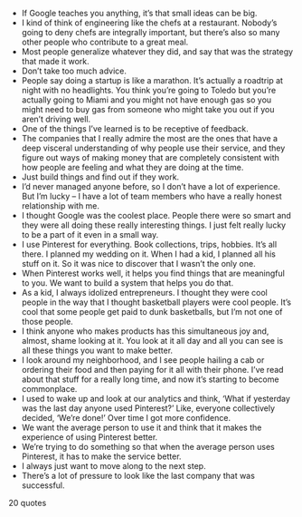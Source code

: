  - If Google teaches you anything, it’s that small ideas can be big.
 - I kind of think of engineering like the chefs at a restaurant. Nobody’s going to deny chefs are integrally important, but there’s also so many other people who contribute to a great meal.
 - Most people generalize whatever they did, and say that was the strategy that made it work.
 - Don’t take too much advice.
 - People say doing a startup is like a marathon. It’s actually a roadtrip at night with no headlights. You think you’re going to Toledo but you’re actually going to Miami and you might not have enough gas so you might need to buy gas from someone who might take you out if you aren’t driving well.
 - One of the things I’ve learned is to be receptive of feedback.
 - The companies that I really admire the most are the ones that have a deep visceral understanding of why people use their service, and they figure out ways of making money that are completely consistent with how people are feeling and what they are doing at the time.
 - Just build things and find out if they work.
 - I’d never managed anyone before, so I don’t have a lot of experience. But I’m lucky – I have a lot of team members who have a really honest relationship with me.
 - I thought Google was the coolest place. People there were so smart and they were all doing these really interesting things. I just felt really lucky to be a part of it even in a small way.
 - I use Pinterest for everything. Book collections, trips, hobbies. It’s all there. I planned my wedding on it. When I had a kid, I planned all his stuff on it. So it was nice to discover that I wasn’t the only one.
 - When Pinterest works well, it helps you find things that are meaningful to you. We want to build a system that helps you do that.
 - As a kid, I always idolized entrepreneurs. I thought they were cool people in the way that I thought basketball players were cool people. It’s cool that some people get paid to dunk basketballs, but I’m not one of those people.
 - I think anyone who makes products has this simultaneous joy and, almost, shame looking at it. You look at it all day and all you can see is all these things you want to make better.
 - I look around my neighborhood, and I see people hailing a cab or ordering their food and then paying for it all with their phone. I’ve read about that stuff for a really long time, and now it’s starting to become commonplace.
 - I used to wake up and look at our analytics and think, ‘What if yesterday was the last day anyone used Pinterest?’ Like, everyone collectively decided, ‘We’re done!’ Over time I got more confidence.
 - We want the average person to use it and think that it makes the experience of using Pinterest better.
 - We’re trying to do something so that when the average person uses Pinterest, it has to make the service better.
 - I always just want to move along to the next step.
 - There’s a lot of pressure to look like the last company that was successful.

20 quotes